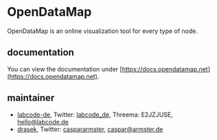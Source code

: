 # OpenDataMap
OpenDataMap is an online visualization tool for every type of node. 
## documentation
You can view the documentation under [https://docs.opendatamap.net](https://docs.opendatamap.net).
## maintainer
- [labcode-de](https://github.com/labcode-de), Twitter: [labcode_de](https://twitter.com/labcode_de), Threema: E2JZJUSE,  [hello@labcode.de](mailto:hello@labcode.de)
- [drasek](https://github.com/drasek), Twitter: [caspararmster](https://twitter.com/caspararmster), [caspar@armster.de](mailto:caspar@armster.de)
